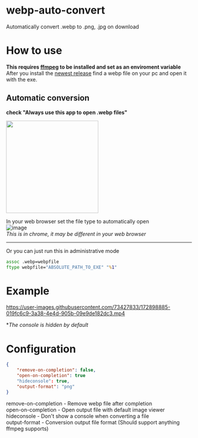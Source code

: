 # webp-auto-convert
Automatically convert .webp to .png, .jpg on download

# How to use
**This requires <a href="https://ffmpeg.org/">ffmpeg</a> to be installed and set as an enviroment variable**
After you install the <a href="https://github.com/Vito510/webp-auto-convert/releases">newest release</a> find a webp file on your pc and open it with the exe.

<h2>Automatic conversion</h2>
<b>check "Always use this app to open .webp files"</b>

<img src="https://user-images.githubusercontent.com/73427833/172900812-d8e52995-5749-4845-9958-6d349853899a.png" width="250"></img>

In your web browser set the file type to automatically open<br>
![image](https://user-images.githubusercontent.com/73427833/172930443-fe28fb9b-8229-464e-bbf6-60a8c3dae312.png) <br>
<i>This is in chrome, it may be different in your web browser</i>

<hr></hr>

Or you can just run this in administrative mode
```cmd
assoc .webp=webpfile
ftype webpfile="ABSOLUTE_PATH_TO_EXE" "%1"
```


# Example

https://user-images.githubusercontent.com/73427833/172898885-019fc6c9-3a38-4e4d-905b-09e9de182dc3.mp4

**The console is hidden by default*

# Configuration

~~~json
{
    "remove-on-completion": false,
    "open-on-completion": true
    "hideconsole": true,
    "output-format": "png"
}
~~~
remove-on-completion - Remove webp file after completion <br>
open-on-completion - Open output file with default image viewer <br>
hideconsole - Don't show a console when converting a file <br>
output-format - Conversion output file format (Should support anything ffmpeg supports)


